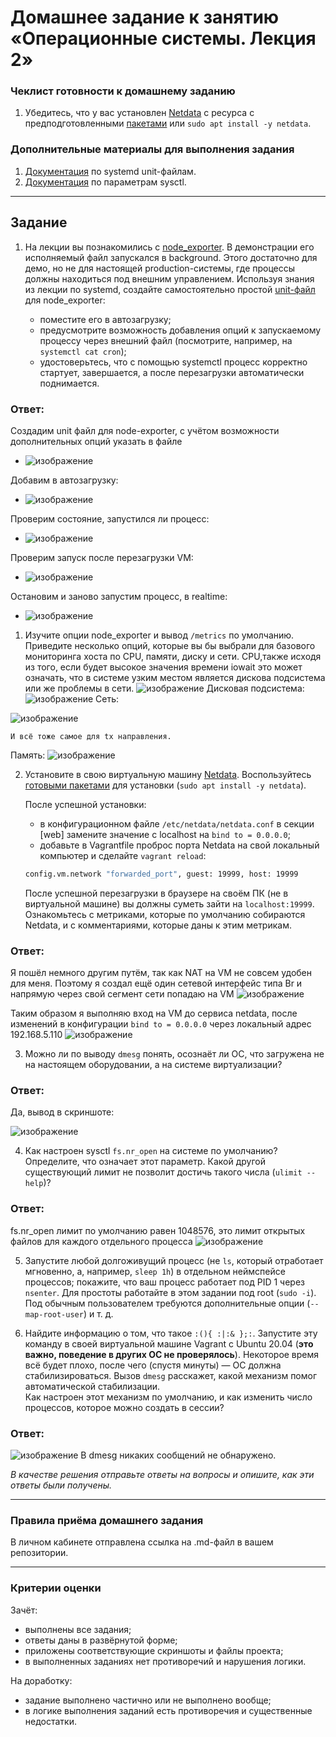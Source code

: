 # Домашнее задание к занятию «Операционные системы. Лекция 2»



### Чеклист готовности к домашнему заданию

1. Убедитесь, что у вас установлен [Netdata](https://github.com/netdata/netdata) c ресурса с предподготовленными [пакетами](https://packagecloud.io/netdata/netdata/install) или `sudo apt install -y netdata`.


### Дополнительные материалы для выполнения задания

1. [Документация](https://www.freedesktop.org/software/systemd/man/systemd.service.html) по systemd unit-файлам.
2. [Документация](https://www.kernel.org/doc/Documentation/sysctl/) по параметрам sysctl.

------

## Задание

1. На лекции вы познакомились с [node_exporter](https://github.com/prometheus/node_exporter/releases). В демонстрации его исполняемый файл запускался в background. Этого достаточно для демо, но не для настоящей production-системы, где процессы должны находиться под внешним управлением. Используя знания из лекции по systemd, создайте самостоятельно простой [unit-файл](https://www.freedesktop.org/software/systemd/man/systemd.service.html) для node_exporter:

    * поместите его в автозагрузку;
    * предусмотрите возможность добавления опций к запускаемому процессу через внешний файл (посмотрите, например, на `systemctl cat cron`);
    * удостоверьтесь, что с помощью systemctl процесс корректно стартует, завершается, а после перезагрузки автоматически поднимается.

### Ответ: 
Создадим unit файл для node-exporter, с учётом возможности дополнительных опций указать в файле
*  ![изображение](https://user-images.githubusercontent.com/123881243/226596690-ca6c158a-7d06-46f2-b8d0-1b8437394e7f.png)

Добавим в автозагрузку:
*  ![изображение](https://user-images.githubusercontent.com/123881243/226355056-42932a23-bdc7-431e-a8c0-ecddcb1300fe.png)

Проверим состояние, запустился ли процесс:
*   ![изображение](https://user-images.githubusercontent.com/123881243/226595878-8ee501cd-d80c-4304-8efb-ddb9fce35047.png)

Проверим запуск после перезагрузки VM:
*  ![изображение](https://user-images.githubusercontent.com/123881243/226597179-dfe64832-fadf-4d3f-83ca-d2dbbe579e5d.png)

Остановим и заново запустим процесс, в realtime:
*  ![изображение](https://user-images.githubusercontent.com/123881243/226597532-f2ccfa6a-f822-4888-b5d0-9e67f3102fec.png)

1. Изучите опции node_exporter и вывод `/metrics` по умолчанию. Приведите несколько опций, которые вы бы выбрали для базового мониторинга хоста по CPU, памяти, диску и сети.
CPU,также исходя из того, если будет высокое значения времени iowait это может означать, что в системе узким местом является дискова подсистема или же проблемы в сети. 
![изображение](https://user-images.githubusercontent.com/123881243/226625883-d6e6513e-44eb-4cec-8f0c-f618d5574569.png)
Дисковая подсистема:
![изображение](https://user-images.githubusercontent.com/123881243/226628298-cb4e29b9-1068-4c27-803e-dd50c7d61f65.png)
Сеть:

 ![изображение](https://user-images.githubusercontent.com/123881243/226625336-3859e23e-a7d2-4543-a2d6-aa6e332397ec.png)

`И всё тоже самое для tx направления.`

Память:
![изображение](https://user-images.githubusercontent.com/123881243/226627839-f7d465bd-5123-4e3f-8924-ed20615b80b3.png)

2. Установите в свою виртуальную машину [Netdata](https://github.com/netdata/netdata). Воспользуйтесь [готовыми пакетами](https://packagecloud.io/netdata/netdata/install) для установки (`sudo apt install -y netdata`). 
   
   После успешной установки:
   
    * в конфигурационном файле `/etc/netdata/netdata.conf` в секции [web] замените значение с localhost на `bind to = 0.0.0.0`;
    * добавьте в Vagrantfile проброс порта Netdata на свой локальный компьютер и сделайте `vagrant reload`:

    ```bash
    config.vm.network "forwarded_port", guest: 19999, host: 19999
    ```

    После успешной перезагрузки в браузере на своём ПК (не в виртуальной машине) вы должны суметь зайти на `localhost:19999`. Ознакомьтесь с метриками, которые по умолчанию собираются Netdata, и с комментариями, которые даны к этим метрикам.

### Ответ:
Я пошёл немного другим путём, так как NAT на VM не совсем удобен для меня. Поэтому я создал ещё один сетевой интерфейс типа Br и напрямую через свой сегмент сети попадаю на VM
![изображение](https://user-images.githubusercontent.com/123881243/226679439-70f66893-cbe9-44ad-a182-cbe0e094b792.png)

Таким образом я выполняю вход на VM до сервиса netdata, после изменений в конфигурации `bind to = 0.0.0.0` через локальный адрес 192.168.5.110
![изображение](https://user-images.githubusercontent.com/123881243/226680149-c938452b-9a51-4b7a-a7b2-a99be313341b.png)

3. Можно ли по выводу `dmesg` понять, осознаёт ли ОС, что загружена не на настоящем оборудовании, а на системе виртуализации?

### Ответ: 
Да, вывод в скриншоте:

![изображение](https://user-images.githubusercontent.com/123881243/226680489-628beccc-c2b6-442c-88bc-267b777b19f2.png)

4. Как настроен sysctl `fs.nr_open` на системе по умолчанию? Определите, что означает этот параметр. Какой другой существующий лимит не позволит достичь такого числа (`ulimit --help`)?

### Ответ:
fs.nr_open лимит по умолчанию равен 1048576, это лимит открытых файлов для каждого отдельного процесса
![изображение](https://user-images.githubusercontent.com/123881243/226707472-8a83e8ee-a238-46fc-812a-ddab164eed5c.png)


5. Запустите любой долгоживущий процесс (не `ls`, который отработает мгновенно, а, например, `sleep 1h`) в отдельном неймспейсе процессов; покажите, что ваш процесс работает под PID 1 через `nsenter`. Для простоты работайте в этом задании под root (`sudo -i`). Под обычным пользователем требуются дополнительные опции (`--map-root-user`) и т. д.

6. Найдите информацию о том, что такое `:(){ :|:& };:`. Запустите эту команду в своей виртуальной машине Vagrant с Ubuntu 20.04 (**это важно, поведение в других ОС не проверялось**). Некоторое время всё будет плохо, после чего (спустя минуты) — ОС должна стабилизироваться. Вызов `dmesg` расскажет, какой механизм помог автоматической стабилизации.  
Как настроен этот механизм по умолчанию, и как изменить число процессов, которое можно создать в сессии?

### Ответ: 

![изображение](https://user-images.githubusercontent.com/123881243/226684719-d32efed3-016d-406e-a0f3-1866bf13e3a9.png)
В dmesg никаких сообщений не обнаружено.

*В качестве решения отправьте ответы на вопросы и опишите, как эти ответы были получены.*

----

### Правила приёма домашнего задания

В личном кабинете отправлена ссылка на .md-файл в вашем репозитории.

-----

### Критерии оценки

Зачёт:

* выполнены все задания;
* ответы даны в развёрнутой форме;
* приложены соответствующие скриншоты и файлы проекта;
* в выполненных заданиях нет противоречий и нарушения логики.

На доработку:

* задание выполнено частично или не выполнено вообще;
* в логике выполнения заданий есть противоречия и существенные недостатки. 
